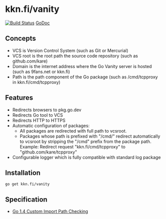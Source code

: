 # kkn.fi/vanity
[![Build Status](https://travis-ci.org/kare/vanity.svg?branch=master)](https://travis-ci.org/kare/vanity) [GoDoc](https://pkg.go.dev/kkn.fi/vanity)
    

## Concepts
- VCS is Version Control System (such as Git or Mercurial)
- VCS root is the root path the source code repository (such as github.com/kare)
- Domain is the internet address where the Go Vanity server is hosted (such as
  9fans.net or kkn.fi)
- Path is the path component of the Go package (such as /cmd/tcpproxy in
  kkn.fi/cmd/tcpproxy)

## Features
- Redirects browsers to pkg.go.dev
- Redirects Go tool to VCS
- Redirects HTTP to HTTPS
- Automatic configuration of packages:
	- All packages are redirected with full path to vcsroot.
	- Packages whose path is prefixed with "/cmd/" redirect automatically to
	  vcsroot by stripping the "/cmd" prefix from the package path.
	  Example: Redirect request "kkn.fi/cmd/tcpproxy" to "github.com/kare/tcpproxy"
- Configurable logger which is fully compatible with standard log package

## Installation
```
go get kkn.fi/vanity
```

## Specification
- [Go 1.4 Custom Import Path Checking](https://docs.google.com/document/d/1jVFkZTcYbNLaTxXD9OcGfn7vYv5hWtPx9--lTx1gPMs/edit)
